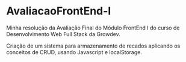 # AvaliacaoFrontEnd-I

Minha resolução da Avaliação Final do Módulo FrontEnd I do curso de Desenvolvimento Web Full Stack da Growdev.

Criação de um sistema para armazenamento de recados aplicando os conceitos de CRUD, usando Javascript e localStorage.

